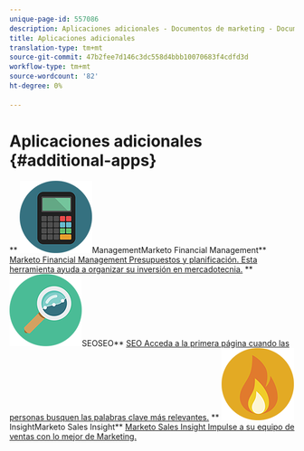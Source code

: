 ```yaml
---
unique-page-id: 557086
description: Aplicaciones adicionales - Documentos de marketing - Documentación del producto
title: Aplicaciones adicionales
translation-type: tm+mt
source-git-commit: 47b2fee7d146c3dc558d4bbb10070683f4cdfd3d
workflow-type: tm+mt
source-wordcount: '82'
ht-degree: 0%

---
```



# Aplicaciones adicionales {#additional-apps}

** ![Marketo Financial](assets/office-09.png)ManagementMarketo Financial Management** [Marketo Financial Management Presupuestos y planificación. Esta herramienta ayuda a organizar su inversión en mercadotecnia.](https://docs.marketo.com/display/DOCS/Marketo+Financial+Management)     ** ![](assets/seo-15.png)SEOSEO** [SEO Acceda a la primera página cuando las personas busquen las palabras clave más relevantes.](https://docs.marketo.com/display/DOCS/SEO)     ** ![Marketo Sales](assets/alerts-10.png)InsightMarketo Sales Insight** [Marketo Sales Insight Impulse a su equipo de ventas con lo mejor de Marketing.](https://docs.marketo.com/display/DOCS/Marketo+Sales+Insight)
